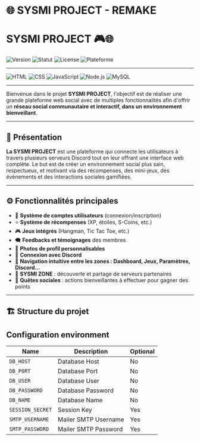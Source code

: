 # 🌐 SYSMI PROJECT - REMAKE

# SYSMI PROJECT 🎮🌐

![Version](https://img.shields.io/badge/version-1.0.0-blue)
![Statut](https://img.shields.io/badge/statut-En%20développement-yellow)
![License](https://img.shields.io/badge/license-MIT-green)
![Plateforme](https://img.shields.io/badge/Plateforme-Discord%20%2B%20Web-blueviolet)

---

![HTML](https://img.shields.io/badge/HTML-5-E34F26?logo=html5&logoColor=white)
![CSS](https://img.shields.io/badge/CSS-3-1572B6?logo=css3&logoColor=white)
![JavaScript](https://img.shields.io/badge/JavaScript-ES6-F7DF1E?logo=javascript&logoColor=black)
![Node.js](https://img.shields.io/badge/Node.js-18.x-339933?logo=nodedotjs&logoColor=white)
![MySQL](https://img.shields.io/badge/MySQL-5.7-4479A1?logo=mysql&logoColor=white)

---

Bienvenue dans le projet **SYSMI PROJECT**, l'objectif est de réaliser une grande plateforme web social avec de multiples fonctionnalités afin d'offrir un **réseau social communautaire et interactif, dans un environnement bienveillant**.

---

## 📌 Présentation

**La SYSMI PROJECT** est une plateforme qui connecte les utilisateurs à travers plusieurs serveurs Discord tout en leur offrant une interface web complète. Le but est de créer un environnement social plus sain, respectueux, et motivant via des récompenses, des mini-jeux, des évènements et des interactions sociales gamifiées.

---

## ⚙️ Fonctionnalités principales

- 🔐 **Système de comptes utilisateurs** (connexion/inscription)
- ⭐ **Système de récompenses** (XP, étoiles, S-Coins, etc.)
- 🎮 **Jeux intégrés** (Hangman, Tic Tac Toe, etc.)
- 🗨️ **Feedbacks et témoignages** des membres
- 👤 **Photos de profil personnalisables**
- 🔗 **Connexion avec Discord**
- 🧭 **Navigation intuitive entre les zones : Dashboard, Jeux, Paramètres, Discord...**
- 💬 **SYSMI ZONE** : découverte et partage de serveurs partenaires
- 🧠 **Quêtes sociales** : actions bienveillantes à effectuer pour gagner des points

---

## 🏗 Structure du projet

## Configuration environment

| Name                                          | Description                                                                                       | Optional |
|-----------------------------------------------|--------------------------------------------------------------------------------------------------|----------|
| `DB_HOST`                                     | Database Host                                   | No       |
| `DB_PORT`                                     | Database Port                                   | No       |
| `DB_USER`                                     | Database User                                   | No       |
| `DB_PASSWORD`                                 | Database Password                               | No       |
| `DB_NAME`                                     | Database Name                                   | No       |
| `SESSION_SECRET`                              | Session Key                                     | Yes      |
| `SMTP_USERNAME`                               | Mailer SMTP Username                            | Yes      |
| `SMTP_PASSWORD`                               | Mailer SMTP Password                            | Yes      |